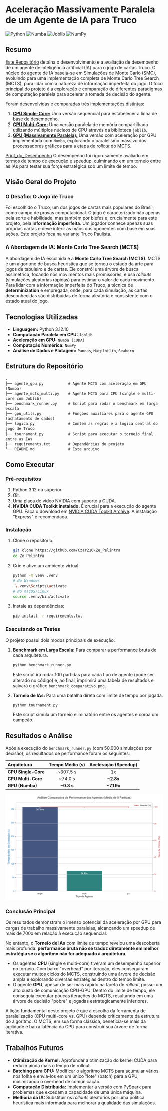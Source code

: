 # Aceleração Massivamente Paralela de um Agente de IA para Truco

![Python](https://img.shields.io/badge/python-3.10+-blue.svg)
![Numba](https://img.shields.io/badge/Numba%20(CUDA)-0.59-green.svg)
![Joblib](https://img.shields.io/badge/Joblib-1.4-orange.svg)
![NumPy](https://img.shields.io/badge/Numpy-1.26-blueviolet.svg)

## Resumo

[Este Repositório](https://github.com/Czar210/Ze_Pelintra) detalha o desenvolvimento e a avaliação de desempenho de um agente de inteligência artificial (IA) para o jogo de cartas Truco. O núcleo do agente de IA baseia-se em Simulações de Monte Carlo (SMC), evoluindo para uma implementação completa de Monte Carlo Tree Search (MCTS), para lidar com a natureza de informação imperfeita do jogo. O foco principal do projeto é a exploração e comparação de diferentes paradigmas de computação paralela para acelerar a tomada de decisão do agente. 

Foram desenvolvidas e comparadas três implementações distintas:
1.  [**CPU Single-Core:**](https://github.com/Czar210/Ze_Pelintra/blob/main/Codigos_Base/agente_mcts.py) Uma versão sequencial para estabelecer a linha de base de desempenho. 
2.  [**CPU Multi-Core:**](https://github.com/Czar210/Ze_Pelintra/blob/main/Codigos_Base/agente_mcts_multi.py)  Uma versão paralela de memória compartilhada utilizando múltiplos núcleos de CPU através da biblioteca `joblib`. 
3.  [**GPU (Massivamente Paralela):**](https://github.com/Czar210/Ze_Pelintra/blob/main/Codigos_Base/agente_gpu.py)  Uma versão com aceleração por GPU implementada com `Numba`, explorando o paralelismo massivo dos processadores gráficos para a etapa de *rollout* do MCTS. 

[Print_do_Desempenho](https://github.com/Czar210/Ze_Pelintra/blob/main/benchmark_comparativo.png) O desempenho foi rigorosamente avaliado em termos de tempo de execução e speedup, culminando em um torneio entre as IAs para testar sua força estratégica sob um limite de tempo. 

## Visão Geral do Projeto

### O Desafio: O Jogo de Truco

Foi escolhido o Truco, um dos jogos de cartas mais populares do Brasil, como campo de provas computacional. O jogo é caracterizado não apenas pela sorte e habilidade, mas também por blefes e, crucialmente para este projeto, pela **informação imperfeita**.  Um jogador conhece apenas suas próprias cartas e deve inferir as mãos dos oponentes com base em suas ações. Este projeto foca na variante Truco Paulista. 

### A Abordagem de IA: Monte Carlo Tree Search (MCTS)

A abordagem de IA escolhida é a **Monte Carlo Tree Search (MCTS)**.  MCTS é um algoritmo de busca heurística que se tornou o estado da arte para jogos de tabuleiro e de cartas. Ele constrói uma árvore de busca assimétrica, focando nos movimentos mais promissores, e usa *rollouts* (simulações aleatórias rápidas) para estimar o valor de cada movimento. Para lidar com a informação imperfeita do Truco, a técnica de **determinization** é empregada, onde, para cada simulação, as cartas desconhecidas são distribuídas de forma aleatória e consistente com o estado atual do jogo. 

## Tecnologias Utilizadas

* **Linguagem:** Python 3.12.10
* **Computação Paralela em CPU:** `Joblib`
* **Aceleração em GPU:** `Numba (CUDA)`
* **Computação Numérica:** `NumPy`
* **Análise de Dados e Plotagem:** `Pandas`, `Matplotlib`, `Seaborn`

## Estrutura do Repositório

```
.
├── agente_gpu.py           # Agente MCTS com aceleração em GPU (Numba)
├── agente_mcts_multi.py    # Agente MCTS para CPU (single e multi-core com Joblib)
├── benchmark_runner.py     # Script para rodar o benchmark em larga escala
├── gpu_utils.py            # Funções auxiliares para o agente GPU (achatamento de dados)
├── logica.py               # Contém as regras e a lógica central do jogo de Truco
├── tournament.py           # Script para executar o torneio final entre as IAs
├── requirements.txt        # Dependências do projeto
└── README.md               # Este arquivo
```

## Como Executar

### Pré-requisitos
1.  Python 3.12 ou superior.
2.  Git.
3.  Uma placa de vídeo NVIDIA com suporte a CUDA.
4.  **NVIDIA CUDA Toolkit instalado.** É crucial para a execução do agente GPU. Faça o download em [NVIDIA CUDA Toolkit Archive](https://developer.nvidia.com/cuda-toolkit-archive). A instalação "Express" é recomendada.

### Instalação
1.  Clone o repositório:
    ```bash
    git clone https://github.com/Czar210/Ze_Pelintra
    cd Ze_Pelintra
    ```
2.  Crie e ative um ambiente virtual:
    ```bash
    python -m venv .venv
    # No Windows
    .\.venv\Scripts\activate
    # No macOS/Linux
    source .venv/bin/activate
    ```
3.  Instale as dependências:
    ```bash
    pip install -r requirements.txt
    ```

### Executando os Testes
O projeto possui dois modos principais de execução:

1.  **Benchmark em Larga Escala:** Para comparar a performance bruta de cada arquitetura.
    ```bash
    python benchmark_runner.py
    ```
    Este script irá rodar 100 partidas para cada tipo de agente (pode ser alterado no código) e, ao final, imprimirá uma tabela de resultados e salvará o gráfico `benchmark_comparativo.png`.

2.  **Torneio de IAs:** Para uma batalha direta com limite de tempo por jogada.
    ```bash
    python tournament.py
    ```
    Este script simula um torneio eliminatório entre os agentes e coroa um campeão.

## Resultados e Análise

Após a execução do `benchmark_runner.py` (com 50.000 simulações por decisão), os resultados de performance foram os seguintes:

| Arquitetura | Tempo Médio (s) | Aceleração (Speedup) |
| :--- | :---: | :---: |
| **CPU Single-Core** | ~307.5 s | 1x |
| **CPU Multi-Core** | ~74.0 s | **~2.8x** |
| **GPU (Numba)** | **~0.3 s** | **~719x** |

![Gráfico Comparativo](benchmark_comparativo.png)

### Conclusão Principal

Os resultados demonstram o imenso potencial da aceleração por GPU para cargas de trabalho massivamente paralelas, alcançando um speedup de mais de 700x em relação à execução sequencial. 

No entanto, o **Torneio de IAs** com limite de tempo revelou uma descoberta mais profunda: **performance bruta não se traduz diretamente em melhor estratégia se o algoritmo não for adequado à arquitetura**.

* Os agentes **CPU** (single e multi-core) tiveram um desempenho superior no torneio. Com baixo "overhead" por iteração, eles conseguiram executar muitos ciclos do MCTS, construindo uma árvore de decisão ampla e explorando diversas estratégias dentro do tempo limite.
* O agente **GPU**, apesar de ser mais rápido na tarefa de *rollout*, possui um alto custo de comunicação CPU-GPU. Dentro do limite de tempo, ele conseguia executar poucas iterações do MCTS, resultando em uma árvore de decisão "pobre" e jogadas estrategicamente inferiores.

A lição fundamental deste projeto é que a escolha da ferramenta de paralelização (CPU multi-core vs. GPU) depende criticamente da estrutura do algoritmo.  O MCTS, em sua forma clássica, beneficia-se mais da agilidade e baixa latência da CPU para construir sua árvore de forma iterativa.

## Trabalhos Futuros

* **Otimização de Kernel:** Aprofundar a otimização do kernel CUDA para reduzir ainda mais o tempo de rollout. 
* **Batching para GPU:** Modificar o algoritmo MCTS para acumular vários nós folha e enviá-los em um único "lote" (batch) para a GPU, minimizando o overhead de comunicação.
* **Computação Distribuída:** Implementar a versão com PySpark para problemas que excedam a capacidade de uma única máquina. 
* **Melhoria da IA:** Substituir os *rollouts* aleatórios por uma política heurística mais informada para melhorar a qualidade das simulações.